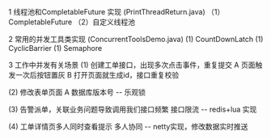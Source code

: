 1 线程池和CompletableFuture 实现 (PrintThreadReturn.java)
（1）CompletableFuture
（2）自定义线程池

2 常用的并发工具类实现 (ConcurrentToolsDemo.java)
 (1) CountDownLatch
 (1) CyclicBarrier
 (1) Semaphore
 
3 工作中并发有关场景
 (1) 创建工单接口，出现多次点击事件，重复提交
    A 页面触发一次后按钮置灰
    B 打开页面就生成id，接口重复校验
    
 (2) 修改表单页面
    A 数据库版本号 -- 乐观锁
    
 (3) 告警派单，关联业务问题导致调用我们接口频繁
    接口限流 -- redis+lua 实现
    
 (4) 工单详情页多人同时查看提示
    多人协同 -- netty实现，修改数据实时推送
